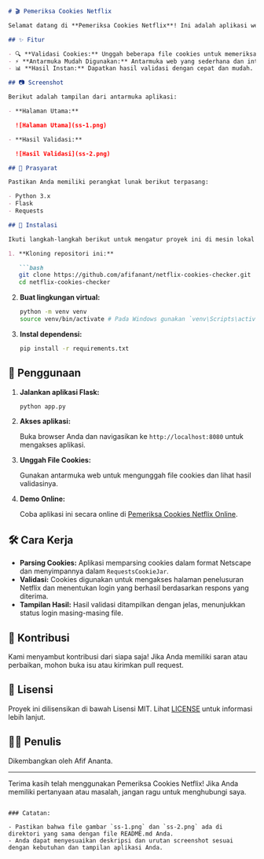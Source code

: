 

```markdown
# 🎬 Pemeriksa Cookies Netflix

Selamat datang di **Pemeriksa Cookies Netflix**! Ini adalah aplikasi web berbasis Flask yang memungkinkan Anda mengunggah dan memvalidasi file cookies bergaya Netscape untuk menguji akses ke akun Netflix.

## ✨ Fitur

- 🔍 **Validasi Cookies:** Unggah beberapa file cookies untuk memeriksa apakah mereka dapat digunakan untuk login ke Netflix.
- ⚡ **Antarmuka Mudah Digunakan:** Antarmuka web yang sederhana dan intuitif.
- 📊 **Hasil Instan:** Dapatkan hasil validasi dengan cepat dan mudah.

## 📷 Screenshot

Berikut adalah tampilan dari antarmuka aplikasi:

- **Halaman Utama:**

  ![Halaman Utama](ss-1.png)

- **Hasil Validasi:**

  ![Hasil Validasi](ss-2.png)

## 🚀 Prasyarat

Pastikan Anda memiliki perangkat lunak berikut terpasang:

- Python 3.x
- Flask
- Requests

## 🔧 Instalasi

Ikuti langkah-langkah berikut untuk mengatur proyek ini di mesin lokal Anda:

1. **Kloning repositori ini:**

   ```bash
   git clone https://github.com/afifanant/netflix-cookies-checker.git
   cd netflix-cookies-checker
   ```

2. **Buat lingkungan virtual:**

   ```bash
   python -m venv venv
   source venv/bin/activate # Pada Windows gunakan `venv\Scripts\activate`
   ```

3. **Instal dependensi:**

   ```bash
   pip install -r requirements.txt
   ```

## 🏃 Penggunaan

1. **Jalankan aplikasi Flask:**

   ```bash
   python app.py
   ```

2. **Akses aplikasi:**

   Buka browser Anda dan navigasikan ke `http://localhost:8080` untuk mengakses aplikasi.

3. **Unggah File Cookies:**

   Gunakan antarmuka web untuk mengunggah file cookies dan lihat hasil validasinya.

4. **Demo Online:**

   Coba aplikasi ini secara online di [Pemeriksa Cookies Netflix Online](https://afifanant.pythonanywhere.com/).

## 🛠️ Cara Kerja

- **Parsing Cookies:** Aplikasi memparsing cookies dalam format Netscape dan menyimpannya dalam `RequestsCookieJar`.
- **Validasi:** Cookies digunakan untuk mengakses halaman penelusuran Netflix dan menentukan login yang berhasil berdasarkan respons yang diterima.
- **Tampilan Hasil:** Hasil validasi ditampilkan dengan jelas, menunjukkan status login masing-masing file.

## 🤝 Kontribusi

Kami menyambut kontribusi dari siapa saja! Jika Anda memiliki saran atau perbaikan, mohon buka isu atau kirimkan pull request.

## 📄 Lisensi

Proyek ini dilisensikan di bawah Lisensi MIT. Lihat [LICENSE](LICENSE) untuk informasi lebih lanjut.

## 👨‍💻 Penulis

Dikembangkan oleh Afif Ananta.

---

Terima kasih telah menggunakan Pemeriksa Cookies Netflix! Jika Anda memiliki pertanyaan atau masalah, jangan ragu untuk menghubungi saya.
```

### Catatan:

- Pastikan bahwa file gambar `ss-1.png` dan `ss-2.png` ada di direktori yang sama dengan file README.md Anda.
- Anda dapat menyesuaikan deskripsi dan urutan screenshot sesuai dengan kebutuhan dan tampilan aplikasi Anda.

